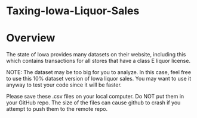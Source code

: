 # Taxing-Iowa-Liquor-Sales

# Overview
The state of Iowa provides many datasets on their website, including this which contains transactions for all stores that have a class E liquor license.

NOTE: The dataset may be too big for you to analyze. In this case, feel free to use this 10% dataset version of Iowa liquor sales. You may want to use it anyway to test your code since it will be faster.

Please save these .csv files on your local computer. Do NOT put them in your GitHub repo. The size of the files can cause github to crash if you attempt to push them to the remote repo.
